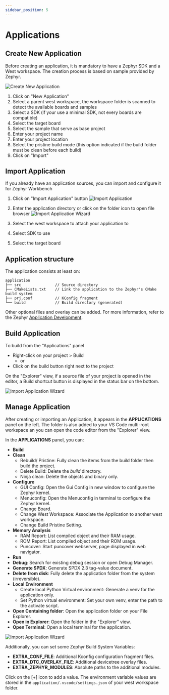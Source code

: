 ```yaml
---
sidebar_position: 5
---
```

# Applications

## Create New Application
Before creating an application, it is mandatory to have a Zephyr SDK and a West workspace.
The creation process is based on sample provided by Zephyr.

![Create New Application](/img/zw/applications/zw_app_create.png)

1. Click on "New Application"
2. Select a parent west workspace, the workspace folder is scanned to detect the available boards and samples
3. Select a SDK (if your use a minimal SDK, not every boards are compatible)
4. Select the target board
5. Select the sample that serve as base project
6. Enter your project name
7. Enter your project location
8. Select the pristine build mode (this option indicated if the build folder must be clean before each build)
9. Click on "Import" 

## Import Application
If you already have an application sources, you can import and configure it for Zephyr Workbench

1. Click on "Import Application" button
![Import Application](/img/zw/applications/zw_app_import.png)

2. Enter the application directory or click on the folder icon to open file browser
![Import Application Wizard](/img/zw/applications/zw_app_import_wiz1.png)

3. Select the west workspace to attach your application to
4. Select SDK to use
5. Select the target board

## Application structure
The application consists at least on:
```
application
├── src               // Source directory
├── CMakeLists.txt    // Link the application to the Zephyr's CMake build system
├── prj.conf          // KConfig fragment
└── build             // Build directory (generated)

```
Other optional files and overlay can be added. For more information, refer to the Zephyr [Application Development](https://docs.zephyrproject.org/latest/develop/application/index.html).

## Build Application
To build from the "Applications" panel
- Right-click on your project > Build
    - or
- Click on the build button right next to the project

On the "Explorer" view, if a source file of your project is opened in the editor, a Build shortcut button is displayed in the status bar on the bottom.

![Import Application Wizard](/img/zw/applications/zw_build.png)

## Manage Application

After creating or importing an Application, it appears in the **APPLICATIONS** panel on the left. The folder is also added to your VS Code multi-root workspace an you can open the code editor from the "Explorer" view.

In the **APPLICATIONS** panel, you can:
- **Build**
- **Clean**
  - Rebuild/ Pristine: Fully clean the items from the build folder then build the project.
  - Delete Build: Delete the *build* directory.
  - Ninja clean: Delete the objects and binary only.
- **Configure**
  - GUI Config: Open the Gui Config in new window to configure the Zephyr kernel.
  - Menuconfig: Open the Menuconfig in terminal to configure the Zephyr kernel.
  - Change Board.
  - Change West Workspace: Associate the Application to another west workspace.
  - Change Build Pristine Setting.
- **Memory Analysis**
  - RAM Report: List compiled object and their RAM usage.
  - ROM Report: List compiled object and their ROM usage.
  - Puncover: Start puncover webserver, page displayed in web navigator.
- **Run**
- **Debug**: Search for existing debug session or open Debug Manager.
- **Generate SPDX**: Generate SPDX 2.3 tag-value document.
- **Delete from disk**: Fully delete the application folder from the system (irreversible).
- **Local Environment**
  - Create local Python Virtual environment: Generate a venv for the application only.
  - Set Python virtual environment: Set your own venv, enter the path to the activate script.
- **Open Containing folder**: Open the application folder on your File Explorer.
- **Open in Explorer**: Open the folder in the "Explorer" view.
- **Open Terminal**: Open a local terminal for the application.

![Import Application Wizard](/img/zw/applications/zw_app_manage.png)

Additionally, you can set some Zephyr Build System Variables:
- **EXTRA_CONF_FILE**: Additional Kconfig configuration fragment files.
- **EXTRA_DTC_OVERLAY_FILE**: Additional devicetree overlay files.
- **EXTRA_ZEPHYR_MODULES**: Absolute paths to the additional modules.
  
Click on the [+] icon to add a value. The environment variable values are stored in the 
`application/.vscode/settings.json` of your west workspace folder.